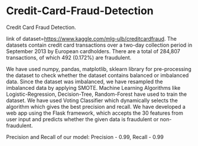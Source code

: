 # Credit-Card-Fraud-Detection

Credit Card Fraud Detection.

link of dataset=https://www.kaggle.com/mlg-ulb/creditcardfraud. The datasets contain credit card transactions over a two-day collection period in September 2013 by European cardholders. There are a total of 284,807 transactions, of which 492 (0.172%) are fraudulent.

We have used numpy, pandas, matplotlib, sklearn library for pre-processing the dataset to check whether the dataset contains balanced or imbalanced data. Since the dataset was imbalanced, we have resampled the imbalanced data by applying SMOTE. Machine Learning Algorithms like Logistic-Regression, Decision-Tree, Random-Forest have used to train the dataset. We have used Voting Classifier which dynamically selects the algorithm which gives the best precision and recall. We have developed a web app using the Flask framework, which accepts the 30 features from user input and predicts whether the given data is fraudulent or non-fraudulent.

Precision and Recall of our model: Precision - 0.99, Recall - 0.99
